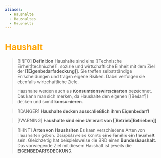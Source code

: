 ```yaml
---
aliases:
  - Haushalte
  - Haushaltes
  - Haushalts
---
```

# <font color = "orange">Haushalt</font> 

>[!INFO] **Definition**
>Haushalte sind eine [[Technische Einheit|technische]], soziale und wirtschaftliche Einheit mit dem Ziel der **[[Eigenbedarfsdeckung]]**. Sie treffen selbstständige Entscheidungen und tragen eigene Risiken. Dabei verfolgen sie ebenfalls wirtschaftliche Ziele.
>
>Haushalte werden auch als **Konsumtionswirtschaften** bezeichnet. Das kann man sich merken, da Haushalte den eigenen [[Bedarf]] decken und somit **konsumieren**.
>

>[!DANGER] **Haushalte decken ausschließlich ihren Eigenbedarf!**

>[!WARNING] **Haushalte sind eine Unterart von [[Betrieb|Betrieben]]**

>[!HINT] **Arten von Haushalten**
>Es kann verschiedene Arten von Haushalten geben. Beispielsweise könnte **eine Familie ein Haushalt** sein. Gleichzeitig hat beispielsweise die BRD einen **Bundeshaushalt**. Das vorwiegende Ziel mit diesem Haushalt ist jeweils die **EIGENBEDARFSDECKUNG**.
